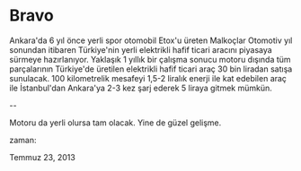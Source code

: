 # Bravo
Ankara'da 6 yıl önce yerli  spor 
 otomobil Etox'u üreten Malkoçlar Otomotiv yıl sonundan itibaren 
Türkiye'nin yerli elektrikli hafif ticari aracını piyasaya sürmeye 
hazırlanıyor. Yaklaşık 1 yıllık bir çalışma sonucu motoru dışında tüm 
parçalarının Türkiye'de üretilen elektrikli hafif ticari araç 30 bin 
liradan satışa sunulacak. 100 kilometrelik mesafeyi 1,5-2 liralık enerji
 ile kat edebilen araç ile İstanbul'dan Ankara'ya 2-3 kez şarj ederek 5 
liraya gitmek mümkün.

--

Motoru da yerli olursa tam olacak. Yine de güzel gelişme.







zaman:

Temmuz 23, 2013










